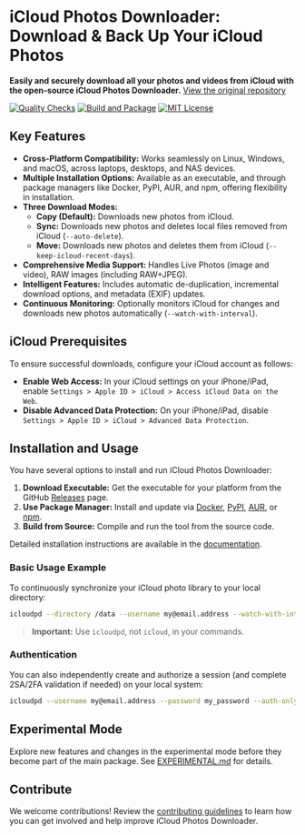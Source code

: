 # iCloud Photos Downloader: Download & Back Up Your iCloud Photos

**Easily and securely download all your photos and videos from iCloud with the open-source iCloud Photos Downloader.**  [View the original repository](https://github.com/icloud-photos-downloader/icloud_photos_downloader)

[![Quality Checks](https://github.com/icloud-photos-downloader/icloud_photos_downloader/workflows/Quality%20Checks/badge.svg)](https://github.com/icloud-photos-downloader/icloud_photos_downloader/actions/workflows/quality-checks.yml)
[![Build and Package](https://github.com/icloud-photos-downloader/icloud_photos_downloader/workflows/Produce%20Artifacts/badge.svg)](https://github.com/icloud-photos-downloader/icloud_photos_downloader/actions/workflows/produce-artifacts.yml)
[![MIT License](https://img.shields.io/badge/license-MIT-blue.svg)](LICENSE)

## Key Features

*   **Cross-Platform Compatibility:** Works seamlessly on Linux, Windows, and macOS, across laptops, desktops, and NAS devices.
*   **Multiple Installation Options:** Available as an executable, and through package managers like Docker, PyPI, AUR, and npm, offering flexibility in installation.
*   **Three Download Modes:**
    *   **Copy (Default):** Downloads new photos from iCloud.
    *   **Sync:** Downloads new photos and deletes local files removed from iCloud (`--auto-delete`).
    *   **Move:** Downloads new photos and deletes them from iCloud (`--keep-icloud-recent-days`).
*   **Comprehensive Media Support:** Handles Live Photos (image and video), RAW images (including RAW+JPEG).
*   **Intelligent Features:**  Includes automatic de-duplication, incremental download options, and metadata (EXIF) updates.
*   **Continuous Monitoring:** Optionally monitors iCloud for changes and downloads new photos automatically (`--watch-with-interval`).

## iCloud Prerequisites

To ensure successful downloads, configure your iCloud account as follows:

*   **Enable Web Access:** In your iCloud settings on your iPhone/iPad, enable `Settings > Apple ID > iCloud > Access iCloud Data on the Web`.
*   **Disable Advanced Data Protection:** On your iPhone/iPad, disable `Settings > Apple ID > iCloud > Advanced Data Protection`.

## Installation and Usage

You have several options to install and run iCloud Photos Downloader:

1.  **Download Executable:** Get the executable for your platform from the GitHub [Releases](https://github.com/icloud-photos-downloader/icloud_photos_downloader/releases/tag/v1.28.2) page.
2.  **Use Package Manager:** Install and update via [Docker](https://icloud-photos-downloader.github.io/icloud_photos_downloader/install.html#docker), [PyPI](https://icloud-photos-downloader.github.io/icloud_photos_downloader/install.html#pypi), [AUR](https://icloud-photos-downloader.github.io/icloud_photos_downloader/install.html#aur), or [npm](https://icloud-photos-downloader.github.io/icloud_photos_downloader/install.html#npm).
3.  **Build from Source:** Compile and run the tool from the source code.

Detailed installation instructions are available in the [documentation](https://icloud-photos-downloader.github.io/icloud_photos_downloader/install.html).

### Basic Usage Example

To continuously synchronize your iCloud photo library to your local directory:

```bash
icloudpd --directory /data --username my@email.address --watch-with-interval 3600
```

> **Important:**  Use `icloudpd`, not `icloud`, in your commands.

### Authentication

You can also independently create and authorize a session (and complete 2SA/2FA validation if needed) on your local system:

```bash
icloudpd --username my@email.address --password my_password --auth-only
```

## Experimental Mode

Explore new features and changes in the experimental mode before they become part of the main package.  See [EXPERIMENTAL.md](EXPERIMENTAL.md) for details.

## Contribute

We welcome contributions!  Review the [contributing guidelines](CONTRIBUTING.md) to learn how you can get involved and help improve iCloud Photos Downloader.